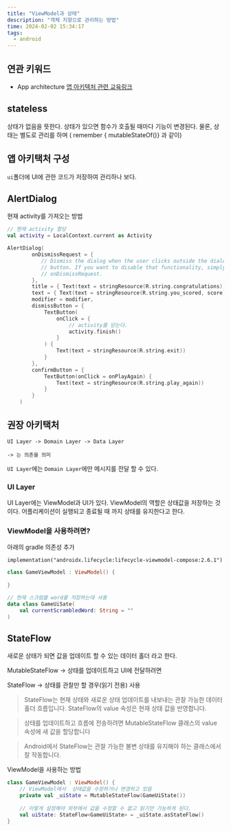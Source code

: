 ```yaml
---
title: "ViewModel과 상태"
description: "객체 지향으로 관리하는 방법"
time: 2024-02-02 15:34:17
tags:
  - android
---
```


## 연관 키워드

- App architecture
[앱 아키텍처 관련 교육링크](https://developer.android.com/topic/libraries/architecture?hl=ko)


## stateless

상태가 없음을 뜻한다. 상태가 있으면 함수가 호출될 때마다 기능이 변경된다. 물론, 상태는 별도로 관리를 하며 ( remember { mutableStateOf()} 과 같이)

## 앱 아키택처 구성

`ui`폴더에 UI에 관한 코드가 저장하여 관리하나 보다.

## AlertDialog

현재 activity를 가져오는 방법

``` kotlin
// 현재 activity 할당
val activity = LocalContext.current as Activity

AlertDialog(
        onDismissRequest = {
           // Dismiss the dialog when the user clicks outside the dialog or on the back
           // button. If you want to disable that functionality, simply use an empty
           // onDismissRequest.
        },
        title = { Text(text = stringResource(R.string.congratulations)) },
        text = { Text(text = stringResource(R.string.you_scored, score)) },
        modifier = modifier,
        dismissButton = {
            TextButton(
                onClick = {
                    // activity를 닫는다.
                    activity.finish()
                }
            ) {
                Text(text = stringResource(R.string.exit))
            }
        },
        confirmButton = {
            TextButton(onClick = onPlayAgain) {
                Text(text = stringResource(R.string.play_again))
            }
        }
    )

```

## 권장 아키택처

```
UI Layer -> Domain Layer -> Data Layer

-> 는 의존을 의미
```

`UI Layer`에는 `Domain Layer`에만 메시지를 전달 할 수 있다. 

### UI Layer

UI Layer에는 ViewModel과 UI가 있다. ViewModel의 역할은 상태값을 저장하는 것이다. 어플리케이션이 실행되고 종료될 때 까지 상태를 유지한다고 한다.

### ViewModel을 사용하려면?

아래의 gradle 의존성 추가

```
implementation("androidx.lifecycle:lifecycle-viewmodel-compose:2.6.1")
```

``` kotlin
class GameViewModel : ViewModel() {
    
}

// 현재 스크럼블 word를 저장하는데 사용
data class GameUiSate(
    val currentScrambledWord: String = ""
)
```

## StateFlow

새로운 상태가 되면 값을 업데이트 할 수 있는 데이터 홀더 라고 한다.

MutableStateFlow -> 상태를 업데이트하고 UI에 전달하려면

StateFlow -> 상태를 관찰만 할 경우(읽기 전용) 사용

> StateFlow는 현재 상태와 새로운 상태 업데이트를 내보내는 관찰 가능한 데이터 홀더 흐름입니다. StateFlow의 value 속성은 현재 상태 값을 반영합니다. 

> 상태를 업데이트하고 흐름에 전송하려면 MutableStateFlow 클래스의 value 속성에 새 값을 할당합니다

> Android에서 StateFlow는 관찰 가능한 불변 상태를 유지해야 하는 클래스에서 잘 작동합니다.

ViewModel을 사용하는 방법

``` kotlin
class GameViewModel : ViewModel() {
    // ViewModel에서  상태값을 수정하거나 변경하고 있음
    private val _uiState = MutableStateFlow(GameUiState())
    
    // 이렇게 설정해야 외부에서 값을 수정할 수 없고 읽기만 가능하게 된다.
    val uiState: StateFlow<GameUiState> = _uiState.asStateFlow()
} 
```
